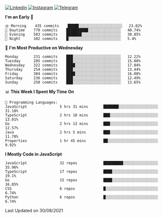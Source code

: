 [![Linkedin](https://img.shields.io/badge/-Archie-blue?style=flat-square&labelColor=gray&logo=Linkedin&logoColor=white&link=https://www.linkedin.com/in/archisdi)](https://www.linkedin.com/in/archisdi)
[![Instagram](https://img.shields.io/badge/-@archisdi-orange?style=flat-square&labelColor=gray&logo=Instagram&logoColor=white&link=https://www.instagram.com/archisdi)](https://www.instagram.com/archisdi)
[![Telegram](https://img.shields.io/badge/-aai-informational?style=flat-square&labelColor=gray&logo=telegram&logoColor=white&link=https://t.me/archisdi)](https://t.me/archisdi)

<!--START_SECTION:waka-->
**I'm an Early 🐤** 

```text
🌞 Morning    435 commits    █████░░░░░░░░░░░░░░░░░░░░   23.02% 
🌆 Daytime    770 commits    ██████████░░░░░░░░░░░░░░░   40.74% 
🌃 Evening    583 commits    ███████░░░░░░░░░░░░░░░░░░   30.85% 
🌙 Night      102 commits    █░░░░░░░░░░░░░░░░░░░░░░░░   5.4%

```
📅 **I'm Most Productive on Wednesday** 

```text
Monday       231 commits    ███░░░░░░░░░░░░░░░░░░░░░░   12.22% 
Tuesday      285 commits    ███░░░░░░░░░░░░░░░░░░░░░░   15.08% 
Wednesday    322 commits    ████░░░░░░░░░░░░░░░░░░░░░   17.04% 
Thursday     254 commits    ███░░░░░░░░░░░░░░░░░░░░░░   13.44% 
Friday       304 commits    ████░░░░░░░░░░░░░░░░░░░░░   16.08% 
Saturday     236 commits    ███░░░░░░░░░░░░░░░░░░░░░░   12.49% 
Sunday       258 commits    ███░░░░░░░░░░░░░░░░░░░░░░   13.65%

```


📊 **This Week I Spent My Time On** 

```text
💬 Programming Languages: 
JavaScript               5 hrs 31 mins       ███████░░░░░░░░░░░░░░░░░░   31.18% 
TypeScript               2 hrs 18 mins       ███░░░░░░░░░░░░░░░░░░░░░░   13.01% 
Go                       2 hrs 13 mins       ███░░░░░░░░░░░░░░░░░░░░░░   12.57% 
Java                     2 hrs 5 mins        ███░░░░░░░░░░░░░░░░░░░░░░   11.78% 
Properties               1 hr 45 mins        ██░░░░░░░░░░░░░░░░░░░░░░░   9.92%

```

**I Mostly Code in JavaScript** 

```text
JavaScript               32 repos            █████████░░░░░░░░░░░░░░░░   35.96% 
TypeScript               17 repos            ████░░░░░░░░░░░░░░░░░░░░░   19.1% 
Go                       15 repos            ████░░░░░░░░░░░░░░░░░░░░░   16.85% 
CSS                      6 repos             █░░░░░░░░░░░░░░░░░░░░░░░░   6.74% 
Python                   6 repos             █░░░░░░░░░░░░░░░░░░░░░░░░   6.74%

```



 Last Updated on 30/08/2021
<!--END_SECTION:waka-->